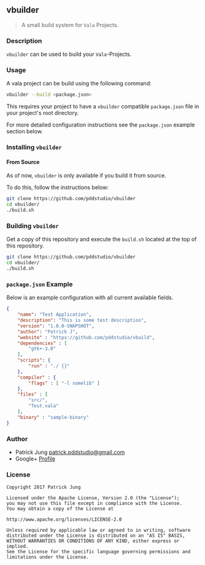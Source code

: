 ## vbuilder

> A small build system for `Vala` Projects.

### Description

`vbuilder` can be used to build your `Vala`-Projects.

### Usage

A vala project can be build using the following command:

```bash
vbuilder --build <package.json>
```

This requires your project to have a `vbuilder` compatible `package.json` file in your project's root directory.

For more detailed configuration instructions see the `package.json` example section below.

### Installing `vbuilder`

#### From Source

As of now, `vbuilder` is only available if you build it from source.

To do this, follow the instructions below:

```bash
git clone https://github.com/pddstudio/vbuilder
cd vbuilder/
./build.sh
```

### Building `vbuilder`

Get a copy of this repository and execute the `build.sh` located at the top of this repository.

```bash
git clone https://github.com/pddstudio/vbuilder
cd vbuilder/
./build.sh
```

### `package.json` Example

Below is an example configuration with all current available fields.

```json
{
    "name": "Test Application",
    "description": "This is some test description",
    "version": "1.0.0-SNAPSHOT",
    "author": "Patrick J",
    "website" : "https://github.com/pddstudio/vbuild",
    "dependencies" : [
        "gtk+-3.0"
    ],
    "scripts": {
        "run" : "./ {}"
    },
    "compiler" : {
        "flags" : [ "-l somelib" ]
    },
    "files" : [
        "src/",
        "Test.vala"
    ],
    "binary" : "sample-binary"
}
```

### Author

* Patrick Jung [<patrick.pddstudio@gmail.com>](mailto:patrick.pddstudio@gmail.com)
* Google+ [Profile](https://plus.google.com/+PatrickJung42)


### License

	Copyright 2017 Patrick Jung

	Licensed under the Apache License, Version 2.0 (the "License");
	you may not use this file except in compliance with the License.
	You may obtain a copy of the License at

	http://www.apache.org/licenses/LICENSE-2.0

	Unless required by applicable law or agreed to in writing, software
	distributed under the License is distributed on an "AS IS" BASIS,
	WITHOUT WARRANTIES OR CONDITIONS OF ANY KIND, either express or implied.
	See the License for the specific language governing permissions and
	limitations under the License.



